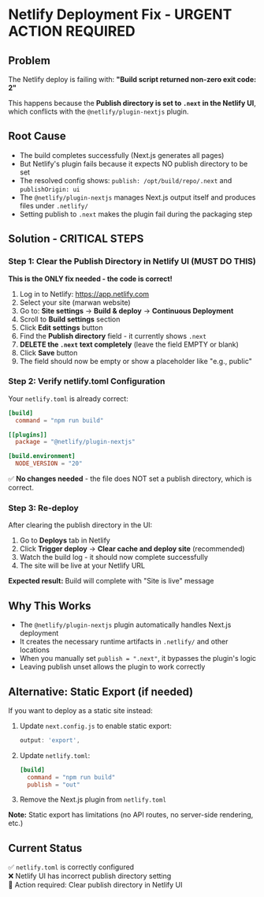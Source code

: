 # Netlify Deployment Fix - URGENT ACTION REQUIRED

## Problem
The Netlify deploy is failing with: **"Build script returned non-zero exit code: 2"**

This happens because the **Publish directory is set to `.next` in the Netlify UI**, which conflicts with the `@netlify/plugin-nextjs` plugin.

## Root Cause
- The build completes successfully (Next.js generates all pages)
- But Netlify's plugin fails because it expects NO publish directory to be set
- The resolved config shows: `publish: /opt/build/repo/.next` and `publishOrigin: ui`
- The `@netlify/plugin-nextjs` manages Next.js output itself and produces files under `.netlify/`
- Setting publish to `.next` makes the plugin fail during the packaging step

## Solution - CRITICAL STEPS

### Step 1: Clear the Publish Directory in Netlify UI (MUST DO THIS)

**This is the ONLY fix needed - the code is correct!**

1. Log in to Netlify: https://app.netlify.com
2. Select your site (marwan website)
3. Go to: **Site settings** → **Build & deploy** → **Continuous Deployment**
4. Scroll to **Build settings** section
5. Click **Edit settings** button
6. Find the **Publish directory** field - it currently shows `.next`
7. **DELETE the `.next` text completely** (leave the field EMPTY or blank)
8. Click **Save** button
9. The field should now be empty or show a placeholder like "e.g., public"

### Step 2: Verify netlify.toml Configuration

Your `netlify.toml` is already correct:

```toml
[build]
  command = "npm run build"

[[plugins]]
  package = "@netlify/plugin-nextjs"

[build.environment]
  NODE_VERSION = "20"
```

✅ **No changes needed** - the file does NOT set a publish directory, which is correct.

### Step 3: Re-deploy

After clearing the publish directory in the UI:
1. Go to **Deploys** tab in Netlify
2. Click **Trigger deploy** → **Clear cache and deploy site** (recommended)
3. Watch the build log - it should now complete successfully
4. The site will be live at your Netlify URL

**Expected result:** Build will complete with "Site is live" message

## Why This Works

- The `@netlify/plugin-nextjs` plugin automatically handles Next.js deployment
- It creates the necessary runtime artifacts in `.netlify/` and other locations
- When you manually set `publish = ".next"`, it bypasses the plugin's logic
- Leaving publish unset allows the plugin to work correctly

## Alternative: Static Export (if needed)

If you want to deploy as a static site instead:

1. Update `next.config.js` to enable static export:
   ```js
   output: 'export',
   ```

2. Update `netlify.toml`:
   ```toml
   [build]
     command = "npm run build"
     publish = "out"
   ```

3. Remove the Next.js plugin from `netlify.toml`

**Note:** Static export has limitations (no API routes, no server-side rendering, etc.)

## Current Status

✅ `netlify.toml` is correctly configured  
❌ Netlify UI has incorrect publish directory setting  
📝 Action required: Clear publish directory in Netlify UI
